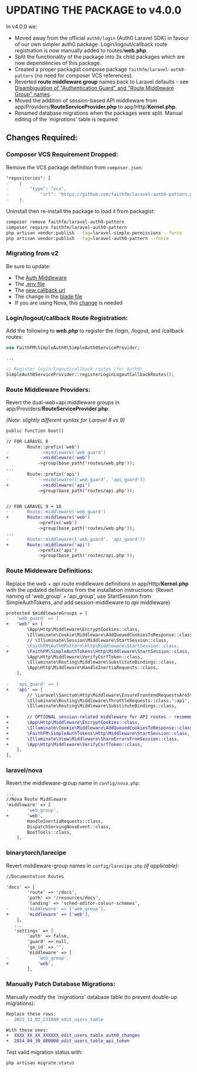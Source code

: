 # UPDATING THE PACKAGE to v4.0.0

In v4.0.0 we:

* Moved away from the official `auth0/login` (Auth0 Laravel SDK) in favour of our own simpler auth0 package.  Login/logout/callback route registration is now manually added to routes/**web.php**.
* Split the functionality of the package into 3x child packages which are now dependencies of this package.
* Created a proper packagist compose package `faithfm/laravel-auth0-pattern` (no need for composer VCS references).
* Reverted **route middleware group** names back to Laravel defaults - see [Disambiguation of "Authentication Guard" and "Route Middleware Group" names](disambiguation-auth-guard-vs-middleware-group-names.md).
* Moved the addition of session-based API middleware from app/Providers/**RouteServiceProvider.php** to app/Http/**Kernel.php**.
* Renamed database migrations when the packages were split.  Manual editing of the *'migrations'* table is required.



## Changes Required:

### Composer VCS Requirement Dropped:

Remove the VCS package definition from `composer.json`:

```diff
"repositories": [
-    {
-        "type": "vcs",
-            "url": "https://github.com/faithfm/laravel-auth0-pattern.git"
-    },
```

Uninstall then re-install the package to load it from packagist:

```bash
composer remove faithfm/laravel-auth0-pattern
composer require faithfm/laravel-auth0-pattern
php artisan vendor:publish --tag=laravel-simple-permissions --force
php artisan vendor:publish --tag=laravel-auth0-pattern --force
```

### Migrating from v2
Be sure to update:
* The [Auth Middleware](https://github.com/faithfm/laravel-auth0-pattern/blob/lidiaordonez-patch-1/docs/update-notes-v3.md#auth-middleware)
* The [.env file](https://github.com/faithfm/laravel-auth0-pattern/blob/lidiaordonez-patch-1/docs/update-notes-v3.md#env-file)
* The [new callback url](https://github.com/faithfm/laravel-auth0-pattern/blob/lidiaordonez-patch-1/docs/update-notes-v3.md#new-callback-url)
* The change in the [blade file](https://github.com/faithfm/laravel-auth0-pattern/blob/lidiaordonez-patch-1/docs/update-notes-v3.md#blade-files)
* If you are using Nova, this [change](https://github.com/faithfm/laravel-auth0-pattern/blob/lidiaordonez-patch-1/docs/update-notes-v3.md#nova) is needed
  

### Login/logout/callback Route Registration:

Add the following to ***web.php*** to register the /login, /logout, and /callback routes:

```php
use FaithFM\SimpleAuth0\SimpleAuth0ServiceProvider;

...

// Register login/logout/callback routes (for Auth0)
SimpleAuth0ServiceProvider::registerLoginLogoutCallbackRoutes();
```



### Route Middleware Providers:

Revert the dual-web+api middleware groups in app/Providers/**RouteServiceProvider.php**:

*(Note: slightly different syntax for Laravel 8 vs 9)*

```diff
public function boot()

// FOR LARAVEL 8
        Route::prefix('web')
-            ->middleware('web_guard')
+            ->middleware('web')
            ->group(base_path('routes/web.php'));
...
        Route::prefix('api')
-            ->middleware(['web_guard', 'api_guard'])
+            ->middleware('api')
            ->group(base_path('routes/api.php'));


// FOR LARAVEL 9 + 10
-       Route::middleware('web_guard')
+       Route::middleware('web')
            ->prefix('web')
            ->group(base_path('routes/web.php'));
...
-       Route::middleware(['web_guard', 'api_guard'])
+       Route::middleware('api')
            ->prefix('api')
            ->group(base_path('routes/api.php'));
```



### Route Middeware Definitions:

Replace the *web* + *api* route middleware definitions in app/Http/**Kernel.php** with the updated definitions from the installation instructions:  (Revert naming of 'web_group' + 'api_group', use StartSession from SimpleAuthTokens, and add session-middleware to *api* middleware)

```diff
protected $middlewareGroups = [
-   'web_guard' => [
+   'web' => [
        \App\Http\Middleware\EncryptCookies::class,
        \Illuminate\Cookie\Middleware\AddQueuedCookiesToResponse::class,
        // \Illuminate\Session\Middleware\StartSession::class,          // replace Laravel default with...
-       \FaithFM\Auth0Pattern\Http\Middleware\StartSession::class,
+       \FaithFM\SimpleAuthTokens\Http\Middleware\StartSession::class,  // ...FaithFM\SimpleAuthTokens class - which prevents creation of (numerous) session files for requests containing 'api_token=XXXX'  (ie: clients without support for cookies will normally result in creation of a session-file for every API call - potentially resulting in hundreds/thousands of session-files)
        \App\Http\Middleware\VerifyCsrfToken::class,
        \Illuminate\Routing\Middleware\SubstituteBindings::class,
        \App\Http\Middleware\HandleInertiaRequests::class,
    ],
    
-   'api_guard' => [
+   'api' => [
        // \Laravel\Sanctum\Http\Middleware\EnsureFrontendRequestsAreStateful::class,
        \Illuminate\Routing\Middleware\ThrottleRequests::class.':api',
        \Illuminate\Routing\Middleware\SubstituteBindings::class,
        
+       // OPTIONAL session-related middleware for API routes - recommended by FaithFM\SimpleAuthTokens
+       \App\Http\Middleware\EncryptCookies::class,
+       \Illuminate\Cookie\Middleware\AddQueuedCookiesToResponse::class,
+       \FaithFM\SimpleAuthTokens\Http\Middleware\StartSession::class,		// FaithFM\SimpleAuthTokens class
+       \Illuminate\View\Middleware\ShareErrorsFromSession::class,
+       \App\Http\Middleware\VerifyCsrfToken::class,
    ],
],
```



### laravel/nova

Revert the middleware-group name in `config/nova.php`:

```diff
... 
//Nova Route Middleware
'middleware' => [
-       'web_group',
+       'web',
        HandleInertiaRequests::class,
        DispatchServingNovaEvent::class,
        BootTools::class,
    ],
```



### binarytorch/larecipe

Revert middleware-group names in `config/larecipe.php` *(if applicable)*:

```diff
//Documentation Routes

'docs' => [
        'route' => '/docs',
        'path' => '/resources/docs',
        'landing' => 'sched-editor-colour-schemes',
-       'middleware' => ['web_group'],
+       'middleware' => ['web'],
    ],
   ...
   'settings' => [
        'auth' => false,
        'guard' => null,
        'ga_id' => '',
        'middleware' => [
-           'web_group',
+           'web',
        ],

```



### Manually Patch Database Migrations:

Manually modify the *'migrations'* database table (to prevent double-up migrations):

```diff
Replace these rows:
-  2021_11_02_231849_edit_users_table 

With these ones:
+  XXXX_XX_XX_XXXXXX_edit_users_table_auth0_changes
+  2024_04_30_000000_edit_users_table_api_token
```



Test valid migration status with:

```bash
php artisan migrate:status
```

